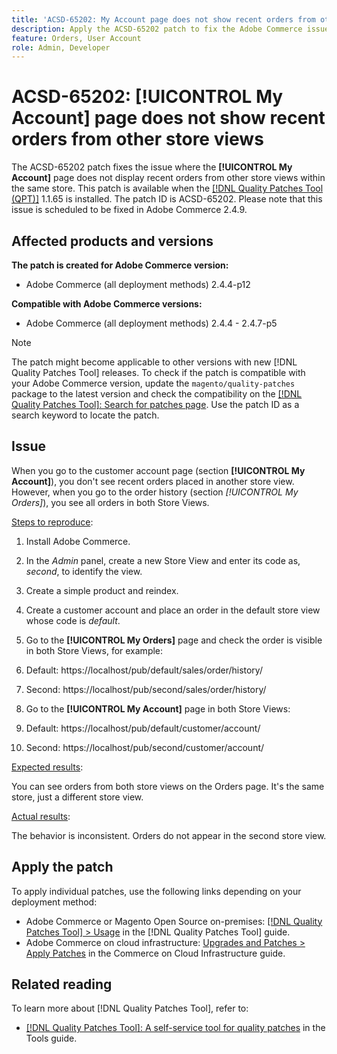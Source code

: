 ```yaml
---
title: 'ACSD-65202: My Account page does not show recent orders from other store views'
description: Apply the ACSD-65202 patch to fix the Adobe Commerce issue where where the My Account page doesn't display recent orders from other store views within the same store.
feature: Orders, User Account
role: Admin, Developer
---
```


# ACSD-65202: [!UICONTROL My Account] page does not show recent orders from other store views

The ACSD-65202 patch fixes the issue where the **[!UICONTROL My Account]** page does not display recent orders from other store views within the same store. This patch is available when the [[!DNL Quality Patches Tool (QPT)]](/help/tools/quality-patches-tool/quality-patches-tool-to-self-serve-quality-patches.md) 1.1.65 is installed. The patch ID is ACSD-65202. Please note that this issue is scheduled to be fixed in Adobe Commerce 2.4.9.

## Affected products and versions

**The patch is created for Adobe Commerce version:**

* Adobe Commerce (all deployment methods) 2.4.4-p12

**Compatible with Adobe Commerce versions:**

* Adobe Commerce (all deployment methods) 2.4.4 - 2.4.7-p5

>[!NOTE]
>
>The patch might become applicable to other versions with new [!DNL Quality Patches Tool] releases. To check if the patch is compatible with your Adobe Commerce version, update the `magento/quality-patches` package to the latest version and check the compatibility on the [[!DNL Quality Patches Tool]: Search for patches page](https://experienceleague.adobe.com/tools/commerce-quality-patches/index.html). Use the patch ID as a search keyword to locate the patch.

## Issue

When you go to the customer account page (section **[!UICONTROL My Account]**), you don't see recent orders placed in another store view. However, when you go to the order history (section *[!UICONTROL My Orders]*), you see all orders in both Store Views.

<u>Steps to reproduce</u>:

1. Install Adobe Commerce.
1. In the *Admin* panel, create a new Store View and enter its code as, *second*, to identify the view.
1. Create a simple product and reindex.
1. Create a customer account and place an order in the default store view whose code is *default*.
1. Go to the **[!UICONTROL My Orders]** page and check the order is visible in both Store Views, for example:
  1. Default: https://localhost/pub/default/sales/order/history/
  1. Second: https://localhost/pub/second/sales/order/history/

1. Go to the **[!UICONTROL My Account]** page in both Store Views:
  1. Default: https://localhost/pub/default/customer/account/
  1. Second: https://localhost/pub/second/customer/account/

<u>Expected results</u>:

You can see orders from both store views on the Orders page. It's the same store, just a different store view.

<u>Actual results</u>:

The behavior is inconsistent. Orders do not appear in the second store view.

## Apply the patch

To apply individual patches, use the following links depending on your deployment method:

* Adobe Commerce or Magento Open Source on-premises: [[!DNL Quality Patches Tool] > Usage](/help/tools/quality-patches-tool/usage.md) in the [!DNL Quality Patches Tool] guide.
* Adobe Commerce on cloud infrastructure: [Upgrades and Patches > Apply Patches](https://experienceleague.adobe.com/docs/commerce-cloud-service/user-guide/develop/upgrade/apply-patches.html) in the Commerce on Cloud Infrastructure guide.

## Related reading

To learn more about [!DNL Quality Patches Tool], refer to:

* [[!DNL Quality Patches Tool]: A self-service tool for quality patches](/help/tools/quality-patches-tool/quality-patches-tool-to-self-serve-quality-patches.md) in the Tools guide.
